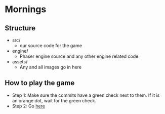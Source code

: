 # Mornings

## Structure
- src/
  - our source code for the game
- engine/
  - Phaser engine source and any other engine related code
- assets/
  - Any and all images go in here

## How to play the game
- Step 1: Make sure the commits have a green check next to them.  If it is an orange dot, wait for the green check.
- Step 2: Go [here](https://emosewamc.github.io/ARTG120FinalGame/)

